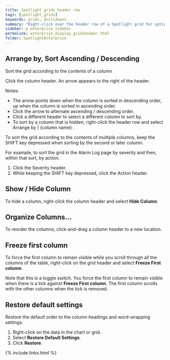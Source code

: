 ```yaml
---
title: Spotlight grids header row
tags: [spotlight_grids]
keywords: grids, drilldowns
summary: "Right-click over the header row of a Spotlight grid for options."
sidebar: p_enterprise_sidebar
permalink: enterprise_display_gridsheader.html
folder: SpotlightEnterprise
---
```



## Arrange by, Sort Ascending / Descending

Sort the grid according to the contents of a column

Click the column header. An arrow appears to the right of the header.

 Notes:

*  The arrow points down when the column is sorted in descending order, up when the column is sorted in ascending order.
*  Click the arrow to alternate ascending / descending order.
*  Click a different header to select a different column to sort by.
*  To sort by a column that is hidden, right-click the header row and select Arrange by \| {column name} .


To sort the grid according to the contents of multiple columns, keep the SHIFT key depressed when sorting by the second or later column.

For example, to sort the grid in the Alarm Log page by severity and then, within that sort, by action:
1. Click the Severity header.
2. While keeping the SHIFT key depressed, click the Action header.


## Show / Hide Column

To hide a column, right-click the column header and select **Hide Column**.



## Organize Columns…

To reorder the columns, click-and-drag a column header to a new location.



## Freeze first column

To force the first column to remain visible  while you scroll through all the columns of the table, right-click on the grid header and select **Freeze First column**.

Note that this is a toggle switch. You force the first column to remain visible when there is a tick against  **Freeze First column**. The first column scrolls with the other columns when the tick is removed.



## Restore default settings

Restore the default order to the column headings and word-wrapping settings.

1. Right-click on the data in the chart or grid.
2. Select **Restore Default Settings**.
3. Click **Restore**.

{% include links.html %}
